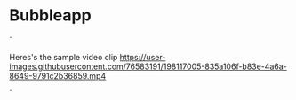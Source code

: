 # Bubbleapp
`

Heres's the sample video clip
https://user-images.githubusercontent.com/76583191/198117005-835a106f-b83e-4a6a-8649-9791c2b36859.mp4

`
